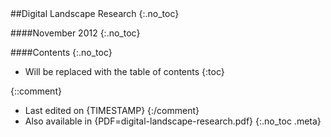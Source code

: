 <div class="title">
##Digital Landscape Research
{:.no_toc}

####November 2012
{:.no_toc}
</div>

####Contents
{:.no_toc}

* Will be replaced with the table of contents
{:toc}

{::comment}
* Last edited on {TIMESTAMP}
{:/comment}
* Also available in {PDF=digital-landscape-research.pdf}
{:.no_toc .meta}
